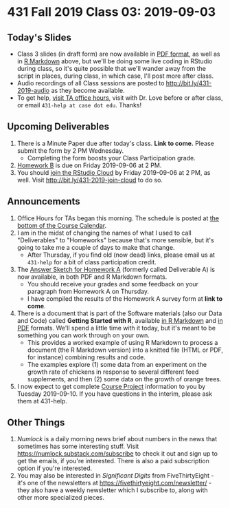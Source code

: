 # 431 Fall 2019 Class 03: 2019-09-03

## Today's Slides

- Class 3 slides (in draft form) are now available in [PDF format](https://github.com/THOMASELOVE/2019-431/blob/master/CLASSES/CLASS03/431_class-03-slides_2019.pdf), as well as in [R Markdown](https://github.com/THOMASELOVE/2019-431/blob/master/CLASSES/CLASS03/431_class-03-slides_2019.Rmd) above, but we'll be doing some live coding in RStudio during class, so it's quite possible that we'll wander away from the script in places, during class, in which case, I'll post more after class.
- Audio recordings of all Class sessions are posted to http://bit.ly/431-2019-audio as they become available.
- To get help, [visit TA office hours](https://github.com/THOMASELOVE/2019-431/blob/master/calendar.md#ta-office-hours), visit with Dr. Love before or after class, or email `431-help at case dot edu`. Thanks!

## Upcoming Deliverables

1. There is a Minute Paper due after today's class. **Link to come.** Please submit the form by 2 PM Wednesday. 
    - Completing the form boosts your Class Participation grade.
2. [Homework B](https://github.com/THOMASELOVE/2019-431/tree/master/DELIVERABLES/B) is due on Friday 2019-09-06 at 2 PM.
3. You should [join the RStudio Cloud](http://bit.ly/431-2019-join-cloud) by Friday 2019-09-06 at 2 PM, as well. Visit http://bit.ly/431-2019-join-cloud to do so.

## Announcements

1. Office Hours for TAs began this morning. The schedule is posted at [the bottom of the Course Calendar](https://github.com/THOMASELOVE/2019-431/blob/master/calendar.md#ta-office-hours).
2. I am in the midst of changing the names of what I used to call "Deliverables" to "Homeworks" because that's more sensible, but it's going to take me a couple of days to make that change.
    - After Thursday, if you find old (now dead) links, please email us at `431-help` for a bit of class participation credit.
3. The [Answer Sketch for Homework A](https://github.com/THOMASELOVE/2019-431/tree/master/DELIVERABLES/A) (formerly called Deliverable A) is now available, in both PDF and R Markdown formats. 
    - You should receive your grades and some feedback on your paragraph from Homework A on Thursday.
    - I have compiled the results of the Homework A survey form at **link to come**.
4. There is a document that is part of the Software materials (also our Data and Code) called **Getting Started with R**, available [in R Markdown](https://github.com/THOMASELOVE/2019-431/blob/master/SOFTWARE/431-getting-started-with-R.Rmd) and [in PDF](https://github.com/THOMASELOVE/2019-431/blob/master/SOFTWARE/431-getting-started-with-R.pdf) formats. We'll spend a little time with it today, but it's meant to be something you can work through on your own. 
    - This provides a worked example of using R Markdown to process a document (the R Markdown version) into a knitted file (HTML or PDF, for instance) combining results and code.
    - The examples explore (1) some data from an experiment on the growth rate of chickens in response to several different feed supplements, and then (2) some data on the growth of orange trees.
5. I now expect to get complete [Course Project](https://github.com/THOMASELOVE/2019-431/tree/master/PROJECT) information to you by Tuesday 2019-09-10. If you have questions in the interim, please ask them at 431-help.

## Other Things

1. *Numlock* is a daily morning news brief about numbers in the news that sometimes has some interesting stuff. Visit https://numlock.substack.com/subscribe to check it out and sign up to get the emails, if you're interested. There is also a paid subscription option if you're interested.
2. You may also be interested in *Significant Digits* from FiveThirtyEight - it's one of the newsletters at https://fivethirtyeight.com/newsletter/ - they also have a weekly newsletter which I subscribe to, along with other more specialized pieces.



